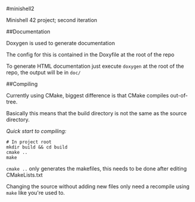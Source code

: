 #minishell2

Minishell 42 project; second iteration

##Documentation

Doxygen is used to generate documentation

The config for this is contained in the Doxyfile at the root of the repo

To generate HTML documentation just execute `doxygen` at the root of the repo, the output will be in `doc/`

##Compiling

Currently using CMake, 
biggest difference is that CMake compiles out-of-tree.

Basically this means that the build directory is not the same
as the source directory.

_Quick start to compiling:_

```
# In project root
mkdir build && cd build
cmake ..
make
```

`cmake ..` only generates the makefiles, this needs to be done after editing CMakeLists.txt

Changing the source without adding new files only need a recompile using `make` like you're used to.